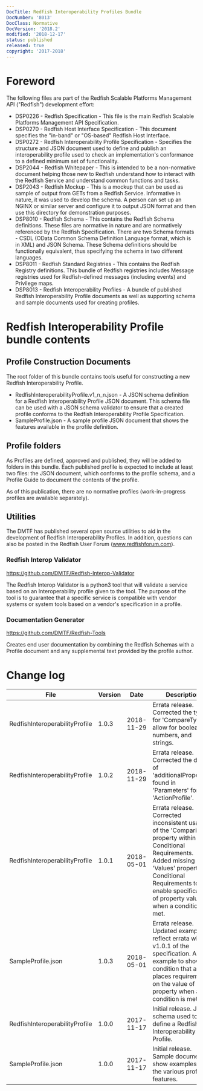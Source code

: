 ```yaml
---
DocTitle: Redfish Interoperability Profiles Bundle
DocNumber: '8013'
DocClass: Normative
DocVersion: '2018.2'
modified: '2018-12-17'
status: published
released: true
copyright: '2017-2018'
---
```


# Foreword

The following files are part of the Redfish Scalable Platforms Management API ("Redfish") development effort:

* DSP0226 - Redfish Specification - This file is the main Redfish Scalable Platforms Management API Specification.
* DSP0270 - Redfish Host Interface Specification - This document specifies the "in-band" or "OS-based" Redfish Host Interface. 
* DSP0272 - Redfish Interoperability Profile Specification - Specifies the structure and JSON document used to define and publish an interoperability profile used to check an implementation's conformance to a defined minimum set of functionality.
* DSP2044 - Redfish Whitepaper - This is intended to be a non-normative document helping those new to Redfish understand how to interact with the Redfish Service and understand common functions and tasks.
* DSP2043 - Redfish Mockup - This is a mockup that can be used as sample of output from GETs from a Redfish Service.  Informative in nature, it was used to develop the schema.  A person can set up an NGINX or similar server and configure it to output JSON format and then use this directory for demonstration purposes.
* DSP8010 - Redfish Schema - This contains the Redfish Schema definitions.  These files are normative in nature and are normatively referenced by the Redfish Specification.  There are two Schema formats - CSDL (OData Common Schema Definition Language format, which is in XML) and JSON Schema.  These Schema definitions should be functionally equivalent, thus specifying the schema in two different languages.
* DSP8011 - Redfish Standard Registries - This contains the Redfish Registry definitions.  This bundle of Redfish registries includes Message registries used for Redfish-defined messages (including events) and Privilege maps.
* DSP8013 - Redfish Interoperability Profiles - A bundle of published Redfish Interoperability Profile documents as well as supporting schema and sample documents used for creating profiles.


# Redfish Interoperability Profile bundle contents

## Profile Construction Documents

The root folder of this bundle contains tools useful for constructing a new Redfish Interoperability Profile.  

* RedfishInteroperabilityProfile.v1_n_n.json - A JSON schema definition for a Redfish Interoperability Profile JSON document. This schema file can be used with a JSON schema validator to ensure that a created profile conforms to the Redfish Interoperability Profile Specification.
* SampleProfile.json - A sample profile JSON document that shows the features available in the profile definition.

## Profile folders

As Profiles are defined, approved and published, they will be added to folders in this bundle.  Each published profile is expected to include at least two files: the JSON document, which conforms to the profile schema, and a Profile Guide to document the contents of the profile.

As of this publication, there are no normative profiles (work-in-progress profiles are available separately).

## Utilities 

The DMTF has published several open source utilities to aid in the development of Redfish Interoperability Profiles. In addition, questions can also be posted in the Redfish User Forum (www.redfishforum.com).

### Redfish Interop Validator

https://github.com/DMTF/Redfish-Interop-Validator

The Redfish Interop Validator is a python3 tool that will validate a service based on an Interoperability profile given to the tool. The purpose of the tool is to guarantee that a specific service is compatible with vendor systems or system tools based on a vendor's specification in a profile.

### Documentation Generator

https://github.com/DMTF/Redfish-Tools

Creates end user documentation by combining the Redfish Schemas with a Profile document and any supplemental text provided by the profile author.


# Change log

| File                           | Version | Date       | Description |
| ---                            | ---     | ---        | ---         |
| RedfishInteroperabilityProfile | 1.0.3   | 2018-11-29 | Errata release.  Corrected the type for 'CompareType' to allow for booleans, numbers, and strings. |
| RedfishInteroperabilityProfile | 1.0.2   | 2018-11-29 | Errata release.  Corrected the depth of 'additionalProperties' found in 'Parameters' for 'ActionProfile'. |
| RedfishInteroperabilityProfile | 1.0.1   | 2018-05-01 | Errata release.  Corrected inconsistent usage of the 'Comparison' property within Conditional Requirements.  Added missing 'Values' property to Conditional Requirements to enable specification of property values when a condition is met. |
| SampleProfile.json             | 1.0.3   | 2018-05-01 | Errata release.  Updated examples to reflect errata with v1.0.1 of the specification.  Added example to show a condition that also places requirements on the value of a property when a condition is met. |
| RedfishInteroperabilityProfile | 1.0.0   | 2017-11-17 | Initial release.  JSON schema used to define a Redfish Interoperability Profile. |
| SampleProfile.json             | 1.0.0   | 2017-11-17 | Initial release.  Sample document to show examples of the various profile features. |
